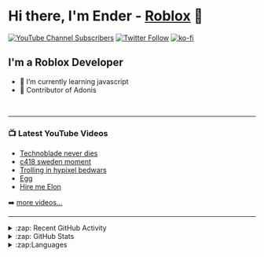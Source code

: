 # Hi there, I'm Ender - [Roblox](https://www.roblox.com/users/1005920857/profile) 👋 

[![YouTube Channel Subscribers](https://img.shields.io/youtube/channel/subscribers/UChX83cHEOtxQs3I7YO8nfRA?logo=youtube&logoColor=red&style=for-the-badge)][youtube]
[![Twitter Follow](https://img.shields.io/twitter/follow/DaEnderz?color=1DA1F2&logo=twitter&style=for-the-badge)](https://twitter.com/intent/follow?original_referer=https%3A%2F%2Fgithub.com%2FcodeSTACKr&screen_name=DaEnderz)
[![ko-fi](https://ko-fi.com/img/githubbutton_sm.svg)](https://ko-fi.com/C1C42HKWM)




## I'm a Roblox Developer

- 🌱 I’m currently learning javascript
- 🍟 Contributor of Adonis 


<br />

---

### 📺 Latest YouTube Videos

<!-- YOUTUBE:START -->
- [Technoblade never dies](https://www.youtube.com/watch?v=0XreXqaNJ9s)
- [c418 sweden moment](https://www.youtube.com/watch?v=T1X6WxH9W78)
- [Trolling in hypixel bedwars](https://www.youtube.com/watch?v=NTFTjObGzN8)
- [Egg](https://www.youtube.com/watch?v=BLEXD5Bsktg)
- [Hire me Elon](https://www.youtube.com/watch?v=9KjGOgENRcM)
<!-- YOUTUBE:END -->

➡️ [more videos...](https://www.youtube.com/channel/UChX83cHEOtxQs3I7YO8nfRA)
<br />

---

<details>
  <summary>:zap: Recent GitHub Activity</summary>
  
<!--START_SECTION:activity-->
1. 🗣 Commented on [#69](https://github.com/EdgeIY/infiniteyield/issues/69) in [EdgeIY/infiniteyield](https://github.com/EdgeIY/infiniteyield)
2. 💪 Opened PR [#1](https://github.com/GamebringerDev/Roblox_Executor_Binary/pull/1) in [GamebringerDev/Roblox_Executor_Binary](https://github.com/GamebringerDev/Roblox_Executor_Binary)
3. ❗️ Opened issue [#1](https://github.com/SimultaneousPing/releases/issues/1) in [SimultaneousPing/releases](https://github.com/SimultaneousPing/releases)
4. 🗣 Commented on [#850](https://github.com/Sceleratis/Adonis/issues/850) in [Sceleratis/Adonis](https://github.com/Sceleratis/Adonis)
5. 🗣 Commented on [#850](https://github.com/Sceleratis/Adonis/issues/850) in [Sceleratis/Adonis](https://github.com/Sceleratis/Adonis)
<!--END_SECTION:activity-->

</details>


<details>
  <summary>:zap: GitHub Stats</summary>

  <img align="left" alt="Ender's GitHub Stats" src="https://github-readme-stats.vercel.app/api?username=DaEnder&show_icons=true&hide_border=false&title_color=ff652f&icon_color=FFE400&bg_color=09131B&text_color=ffffff&border_color=0c1a25" />

</details>

<details>
  <summary>:zap:Languages</summary>
  
[![Top Langs](https://github-readme-stats.vercel.app/api/top-langs/?username=anuraghazra&layout=compact)](https://github.com/anuraghazra/github-readme-stats)

</details>

[website]: https://robloxlabs.com
[twitter]: https://twitter.com/DaEnderz
[youtube]: https://www.youtube.com/channel/UChX83cHEOtxQs3I7YO8nfRA
